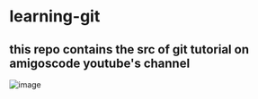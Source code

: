 # learning-git
## this repo contains the src of git tutorial on amigoscode youtube's channel

![image](https://user-images.githubusercontent.com/65607886/196961900-2338a104-aef6-4ee1-9566-94abc8147f89.png)

